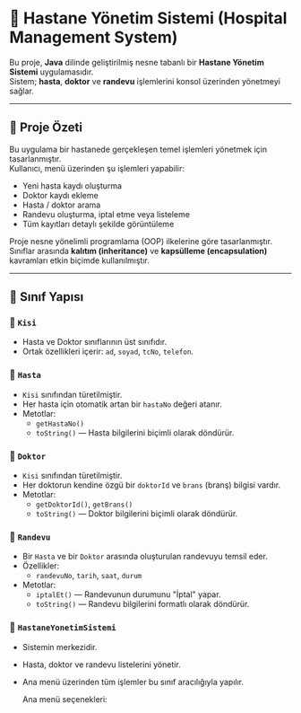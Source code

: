 # 🏥 Hastane Yönetim Sistemi (Hospital Management System)

Bu proje, **Java** dilinde geliştirilmiş nesne tabanlı bir **Hastane Yönetim Sistemi** uygulamasıdır.  
Sistem; **hasta**, **doktor** ve **randevu** işlemlerini konsol üzerinden yönetmeyi sağlar.

---

## 🚀 Proje Özeti

Bu uygulama bir hastanede gerçekleşen temel işlemleri yönetmek için tasarlanmıştır.  
Kullanıcı, menü üzerinden şu işlemleri yapabilir:

- Yeni hasta kaydı oluşturma  
- Doktor kaydı ekleme  
- Hasta / doktor arama  
- Randevu oluşturma, iptal etme veya listeleme  
- Tüm kayıtları detaylı şekilde görüntüleme  

Proje nesne yönelimli programlama (OOP) ilkelerine göre tasarlanmıştır.  
Sınıflar arasında **kalıtım (inheritance)** ve **kapsülleme (encapsulation)** kavramları etkin biçimde kullanılmıştır.

---

## 🧩 Sınıf Yapısı

### 🔹 `Kisi`
- Hasta ve Doktor sınıflarının üst sınıfıdır.  
- Ortak özellikleri içerir: `ad`, `soyad`, `tcNo`, `telefon`.

### 🔹 `Hasta`
- `Kisi` sınıfından türetilmiştir.  
- Her hasta için otomatik artan bir `hastaNo` değeri atanır.  
- Metotlar:
  - `getHastaNo()`
  - `toString()` — Hasta bilgilerini biçimli olarak döndürür.

### 🔹 `Doktor`
- `Kisi` sınıfından türetilmiştir.  
- Her doktorun kendine özgü bir `doktorId` ve `brans` (branş) bilgisi vardır.  
- Metotlar:
  - `getDoktorId()`, `getBrans()`
  - `toString()` — Doktor bilgilerini biçimli olarak döndürür.

### 🔹 `Randevu`
- Bir `Hasta` ve bir `Doktor` arasında oluşturulan randevuyu temsil eder.  
- Özellikler:
  - `randevuNo`, `tarih`, `saat`, `durum`  
- Metotlar:
  - `iptalEt()` — Randevunun durumunu "İptal" yapar.  
  - `toString()` — Randevu bilgilerini formatlı olarak döndürür.

### 🔹 `HastaneYonetimSistemi`
- Sistemin merkezidir.  
- Hasta, doktor ve randevu listelerini yönetir.  
- Ana menü üzerinden tüm işlemler bu sınıf aracılığıyla yapılır.

  Ana menü seçenekleri:
